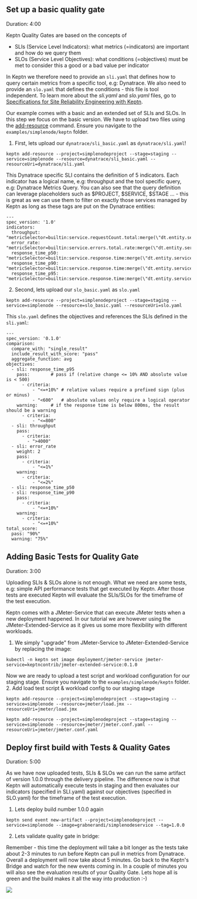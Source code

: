 
## Set up a basic quality gate
Duration: 4:00

Keptn Quality Gates are based on the concepts of 
* SLIs (Service Level Indicators): what metrics (=indicators) are important and how do we query them
* SLOs (Service Level Objectives): what conditions (=objectives) must be met to consider this a good or a bad value per indicator

In Keptn we therefore need to provide an `sli.yaml` that defines how to query certain metrics from a specific tool, e.g: Dynatrace. We also need to provide an `slo.yaml` that defines the conditions - this file is tool independent. 
To learn more about the *sli.yaml* and *slo.yaml* files, go to [Specifications for Site Reliability Engineering with Keptn](https://github.com/keptn/spec/blob/0.1.3/sre.md).

Our example comes with a basic and an extended set of SLIs and SLOs. In this step we focus on the basic version.
We have to upload two files using the [add-resource](https://keptn.sh/docs/0.8.x/reference/cli/#keptn-add-resource) command.
Ensure you navigate to the `examples/simplenode/keptn` folder.

1. First, lets upload our `dynatrace/sli_basic.yaml` as `dynatrace/sli.yaml`!

```
keptn add-resource --project=simplenodeproject --stage=staging --service=simplenode --resource=dynatrace/sli_basic.yaml --resourceUri=dynatrace/sli.yaml
```

This Dynatrace specific SLI contains the definition of 5 indicators. Each indicator has a logical name, e.g: throughput and the tool specific query, e.g: Dynatrace Metrics Query. You can also see that the query definition can leverage placeholders such as $PROJECT, $SERVICE, $STAGE ... - this is great as we can use them to filter on exactly those services managed by Keptn as long as these tags are put on the Dynatrace entities:
```
---
spec_version: '1.0'
indicators:
  throughput:        "metricSelector=builtin:service.requestCount.total:merge(\"dt.entity.service\"):sum&entitySelector=tag(keptn_project:$PROJECT),tag(keptn_stage:$STAGE),tag(keptn_service:$SERVICE),tag(keptn_deployment:$DEPLOYMENT),type(SERVICE)"
  error_rate:        "metricSelector=builtin:service.errors.total.rate:merge(\"dt.entity.service\"):avg&entitySelector=tag(keptn_project:$PROJECT),tag(keptn_stage:$STAGE),tag(keptn_service:$SERVICE),tag(keptn_deployment:$DEPLOYMENT),type(SERVICE)"
  response_time_p50: "metricSelector=builtin:service.response.time:merge(\"dt.entity.service\"):percentile(50)&entitySelector=tag(keptn_project:$PROJECT),tag(keptn_stage:$STAGE),tag(keptn_service:$SERVICE),tag(keptn_deployment:$DEPLOYMENT),type(SERVICE)"
  response_time_p90: "metricSelector=builtin:service.response.time:merge(\"dt.entity.service\"):percentile(90)&entitySelector=tag(keptn_project:$PROJECT),tag(keptn_stage:$STAGE),tag(keptn_service:$SERVICE),tag(keptn_deployment:$DEPLOYMENT),type(SERVICE)"
  response_time_p95: "metricSelector=builtin:service.response.time:merge(\"dt.entity.service\"):percentile(95)&entitySelector=tag(keptn_project:$PROJECT),tag(keptn_stage:$STAGE),tag(keptn_service:$SERVICE),tag(keptn_deployment:$DEPLOYMENT),type(SERVICE)"
```

2. Second, lets upload our `slo_basic.yaml` as `slo.yaml`

```
keptn add-resource --project=simplenodeproject --stage=staging --service=simplenode --resource=slo_basic.yaml --resourceUri=slo.yaml
```

This `slo.yaml` defines the objectives and references the SLIs defined in the `sli.yaml`:

```
---
spec_version: '0.1.0'
comparison:
  compare_with: "single_result"
  include_result_with_score: "pass"
  aggregate_function: avg
objectives:
  - sli: response_time_p95
    pass:        # pass if (relative change <= 10% AND absolute value is < 500)
      - criteria:
          - "<=+10%" # relative values require a prefixed sign (plus or minus)
          - "<600"   # absolute values only require a logical operator
    warning:     # if the response time is below 800ms, the result should be a warning
      - criteria:
          - "<=800"
  - sli: throughput
    pass:
      - criteria:
        - ">4000"
  - sli: error_rate
    weight: 2
    pass:
      - criteria:
          - "<=1%"
    warning:
      - criteria:
          - "<=2%"
  - sli: response_time_p50
  - sli: response_time_p90
    pass:
      - criteria:
          - "<=+10%"
    warning:
      - criteria:
          - "<=+10%"
total_score:
  pass: "90%"
  warning: "75%"
```

## Adding Basic Tests for Quality Gate
Duration: 3:00

Uploading SLIs & SLOs alone is not enough. What we need are some tests, e.g: simple API performance tests that get executed by Keptn. After those tests are executed Keptn will evaluate the SLIs/SLOs for the timeframe of the test execution.

Keptn comes with a JMeter-Service that can execute JMeter tests when a new deployment happened. In our tutorial we are however using the JMeter-Extended-Service as it gives us some more flexibility with different workloads. 
1. We simply "upgrade" from JMeter-Service to JMeter-Extended-Service by replacing the image:

```
kubectl -n keptn set image deployment/jmeter-service jmeter-service=keptncontrib/jmeter-extended-service:0.1.0
```

Now we are ready to upload a test script and workload configuration for our staging stage. Ensure you navigate to the `examples/simplenode/keptn` folder.
2. Add load test script & workload config to our staging stage
```
keptn add-resource --project=simplenodeproject --stage=staging --service=simplenode --resource=jmeter/load.jmx --resourceUri=jmeter/load.jmx
```

```
keptn add-resource --project=simplenodeproject --stage=staging --service=simplenode --resource=jmeter/jmeter.conf.yaml --resourceUri=jmeter/jmeter.conf.yaml
```

## Deploy first build with Tests & Quality Gates
Duration: 5:00

As we have now uploaded tests, SLIs & SLOs we can run the same artifact of version 1.0.0 through the delivery pipeline. The difference now is that Keptn will automatically execute tests in staging and then evaluates our indicators (specified in SLI.yaml) against our objectives (specified in SLO.yaml) for the timeframe of the test execution.

1. Lets deploy build number 1.0.0 again

```
keptn send event new-artifact --project=simplenodeproject --service=simplenode --image=grabnerandi/simplenodeservice --tag=1.0.0
```

2. Lets validate quality gate in bridge:

Remember - this time the deployment will take a bit longer as the tests take about 2-3 minutes to run before Keptn can pull in metrics from Dynatrace. Overall a deployment will now take about 5 minutes. Go back to the Keptn's Bridge and watch for the new events coming in. In a couple of minutes you will also see the evaluation results of your Quality Gate. Lets hope all is green and the build makes it all the way into production :-)

![](./assets/simplenode/firstdeployment_with_qg_bridge.png)

